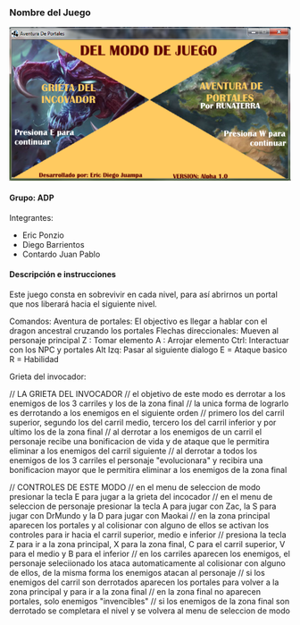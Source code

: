 ### Nombre del Juego

![capturaJuego](assets/capturaJuego.png)

#### Grupo: ADP

Integrantes:

- Eric Ponzio
- Diego Barrientos
- Contardo Juan Pablo

#### Descripción e instrucciones

Este juego consta en sobrevivir en cada nivel, para así abrirnos un portal que nos liberará hacia el siguiente nivel. 

Comandos: 
Aventura de portales:
El objectivo es llegar a hablar con el dragon ancestral cruzando los portales
Flechas direccionales: Mueven al personaje principal
Z : Tomar elemento
A : Arrojar elemento
Ctrl: Interactuar con los NPC y portales
Alt Izq: Pasar al siguiente dialogo 
E = Ataque basico
R = Habilidad

Grieta del invocador:

// LA GRIETA DEL INVOCADOR
// el objetivo de este modo es derrotar a los enemigos de los 3 carriles y los de la zona final
// la unica forma de lograrlo es derrotando a los enemigos en el siguiente orden
// primero los del carril superior, segundo los del carril medio, tercero los del carril inferior y por ultimo los de la zona final
// al derrotar a los enemigos de un carril el personaje recibe una bonificacion de vida y de ataque que le permitira eliminar a los enemigos del carril siguiente
// al derrotar a todos los enemigos de los 3 carriles el personaje "evolucionara" y recibira una bonificacion mayor que le permitira eliminar a los enemigos de la zona final 

// CONTROLES DE ESTE MODO
// en el menu de seleccion de modo presionar la tecla E para jugar a la grieta del incocador
// en el menu de seleccion de personaje presionar la tecla A para jugar con Zac, la S para jugar con DrMundo y la D para jugar con Maokai
// en la zona principal aparecen los portales y al colisionar con alguno de ellos se activan los controles para ir hacia el carril superior, medio e inferior
// presiona la tecla Z para ir a la zona principal, X para la zona final, C para el carril superior, V para el medio y B para el inferior
// en los carriles aparecen los enemigos, el personaje seleciionado los ataca automaticamente al colisionar con alguno de ellos, de la misma forma los enemigos atacan al personaje
// si los enemigos del carril son derrotados aparecen los portales para volver a la zona principal y para ir a la zona final
// en la zona final no aparecen portales, solo enemigos "invencibles"
// si los enemigos de la zona final son derrotado se completara el nivel y se volvera al menu de seleccion de modo